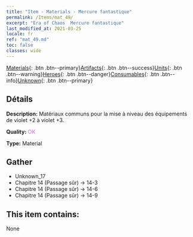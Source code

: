 ```yaml
---
title: "Item - Materials - Mercure fantastique"
permalink: /Items/mat_49/
excerpt: "Era of Chaos  Mercure fantastique"
last_modified_at: 2021-03-25
locale: fr
ref: "mat_49.md"
toc: false
classes: wide
---
```

 [Materials](/fr/Items/){: .btn .btn--primary}[Artifacts](/fr/Items/Artifacts/){: .btn .btn--success}[Units](/fr/Items/Units/){: .btn .btn--warning}[Heroes](/fr/Items/Heroes/){: .btn .btn--danger}[Consumables](/fr/Items/Consumables/){: .btn .btn--info}[Unknown](/fr/Items/Unknown/){: .btn .btn--primary}

## Détails
 **Description:** Matériaux communs pour la mise à niveau des équipements de violet +2 à violet +3.

 **Quality:** <span style="color: #DA70D6">OK</span>

 **Type:** Material

## Gather

*    Unknown_17 
*    Chapitre 14 (Passage sûr) -> 14-3 
*    Chapitre 14 (Passage sûr) -> 14-6 
*    Chapitre 14 (Passage sûr) -> 14-9 

## This item contains:

  None

